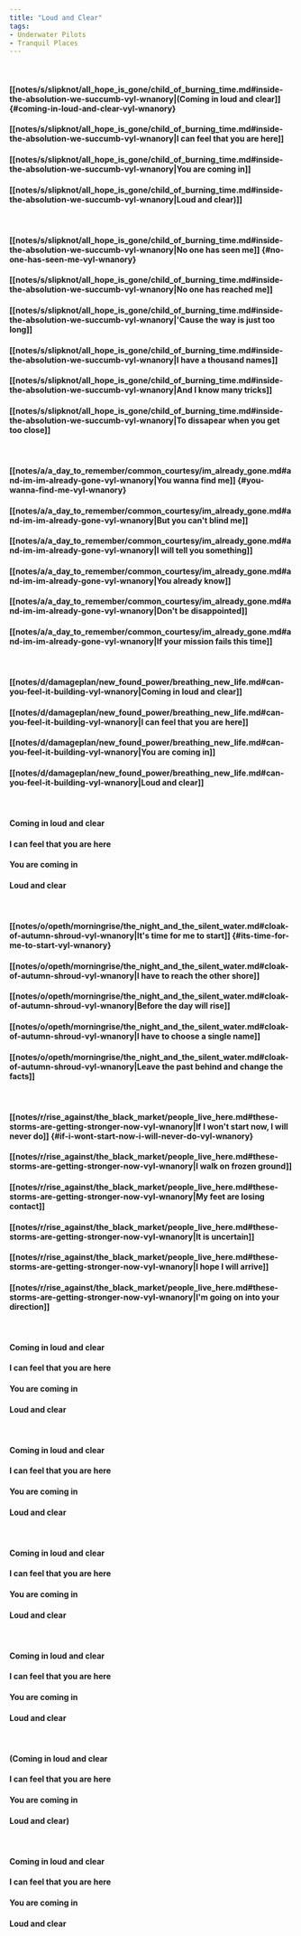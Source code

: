 ```yaml
---
title: "Loud and Clear"
tags:
- Underwater Pilots
- Tranquil Places
---
```

&nbsp;
#### [[notes/s/slipknot/all_hope_is_gone/child_of_burning_time.md#inside-the-absolution-we-succumb-vyl-wnanory|(Coming in loud and clear]] {#coming-in-loud-and-clear-vyl-wnanory}
#### [[notes/s/slipknot/all_hope_is_gone/child_of_burning_time.md#inside-the-absolution-we-succumb-vyl-wnanory|I can feel that you are here]]
#### [[notes/s/slipknot/all_hope_is_gone/child_of_burning_time.md#inside-the-absolution-we-succumb-vyl-wnanory|You are coming in]]
#### [[notes/s/slipknot/all_hope_is_gone/child_of_burning_time.md#inside-the-absolution-we-succumb-vyl-wnanory|Loud and clear)]]
&nbsp;
#### [[notes/s/slipknot/all_hope_is_gone/child_of_burning_time.md#inside-the-absolution-we-succumb-vyl-wnanory|No one has seen me]] {#no-one-has-seen-me-vyl-wnanory}
#### [[notes/s/slipknot/all_hope_is_gone/child_of_burning_time.md#inside-the-absolution-we-succumb-vyl-wnanory|No one has reached me]]
#### [[notes/s/slipknot/all_hope_is_gone/child_of_burning_time.md#inside-the-absolution-we-succumb-vyl-wnanory|'Cause the way is just too long]]
#### [[notes/s/slipknot/all_hope_is_gone/child_of_burning_time.md#inside-the-absolution-we-succumb-vyl-wnanory|I have a thousand names]]
#### [[notes/s/slipknot/all_hope_is_gone/child_of_burning_time.md#inside-the-absolution-we-succumb-vyl-wnanory|And I know many tricks]]
#### [[notes/s/slipknot/all_hope_is_gone/child_of_burning_time.md#inside-the-absolution-we-succumb-vyl-wnanory|To dissapear when you get too close]]
&nbsp;
#### [[notes/a/a_day_to_remember/common_courtesy/im_already_gone.md#and-im-im-already-gone-vyl-wnanory|You wanna find me]] {#you-wanna-find-me-vyl-wnanory}
#### [[notes/a/a_day_to_remember/common_courtesy/im_already_gone.md#and-im-im-already-gone-vyl-wnanory|But you can't blind me]]
#### [[notes/a/a_day_to_remember/common_courtesy/im_already_gone.md#and-im-im-already-gone-vyl-wnanory|I will tell you something]]
#### [[notes/a/a_day_to_remember/common_courtesy/im_already_gone.md#and-im-im-already-gone-vyl-wnanory|You already know]]
#### [[notes/a/a_day_to_remember/common_courtesy/im_already_gone.md#and-im-im-already-gone-vyl-wnanory|Don't be disappointed]]
#### [[notes/a/a_day_to_remember/common_courtesy/im_already_gone.md#and-im-im-already-gone-vyl-wnanory|If your mission fails this time]]
&nbsp;
#### [[notes/d/damageplan/new_found_power/breathing_new_life.md#can-you-feel-it-building-vyl-wnanory|Coming in loud and clear]]
#### [[notes/d/damageplan/new_found_power/breathing_new_life.md#can-you-feel-it-building-vyl-wnanory|I can feel that you are here]]
#### [[notes/d/damageplan/new_found_power/breathing_new_life.md#can-you-feel-it-building-vyl-wnanory|You are coming in]]
#### [[notes/d/damageplan/new_found_power/breathing_new_life.md#can-you-feel-it-building-vyl-wnanory|Loud and clear]]
&nbsp;
#### Coming in loud and clear
#### I can feel that you are here
#### You are coming in
#### Loud and clear
&nbsp;
#### [[notes/o/opeth/morningrise/the_night_and_the_silent_water.md#cloak-of-autumn-shroud-vyl-wnanory|It's time for me to start]] {#its-time-for-me-to-start-vyl-wnanory}
#### [[notes/o/opeth/morningrise/the_night_and_the_silent_water.md#cloak-of-autumn-shroud-vyl-wnanory|I have to reach the other shore]]
#### [[notes/o/opeth/morningrise/the_night_and_the_silent_water.md#cloak-of-autumn-shroud-vyl-wnanory|Before the day will rise]]
#### [[notes/o/opeth/morningrise/the_night_and_the_silent_water.md#cloak-of-autumn-shroud-vyl-wnanory|I have to choose a single name]]
#### [[notes/o/opeth/morningrise/the_night_and_the_silent_water.md#cloak-of-autumn-shroud-vyl-wnanory|Leave the past behind and change the facts]]
&nbsp;
#### [[notes/r/rise_against/the_black_market/people_live_here.md#these-storms-are-getting-stronger-now-vyl-wnanory|If I won't start now, I will never do]] {#if-i-wont-start-now-i-will-never-do-vyl-wnanory}
#### [[notes/r/rise_against/the_black_market/people_live_here.md#these-storms-are-getting-stronger-now-vyl-wnanory|I walk on frozen ground]]
#### [[notes/r/rise_against/the_black_market/people_live_here.md#these-storms-are-getting-stronger-now-vyl-wnanory|My feet are losing contact]]
#### [[notes/r/rise_against/the_black_market/people_live_here.md#these-storms-are-getting-stronger-now-vyl-wnanory|It is uncertain]]
#### [[notes/r/rise_against/the_black_market/people_live_here.md#these-storms-are-getting-stronger-now-vyl-wnanory|I hope I will arrive]]
#### [[notes/r/rise_against/the_black_market/people_live_here.md#these-storms-are-getting-stronger-now-vyl-wnanory|I'm going on into your direction]]
&nbsp;
#### Coming in loud and clear
#### I can feel that you are here
#### You are coming in
#### Loud and clear
&nbsp;
#### Coming in loud and clear
#### I can feel that you are here
#### You are coming in
#### Loud and clear
&nbsp;
#### Coming in loud and clear
#### I can feel that you are here
#### You are coming in
#### Loud and clear
&nbsp;
#### Coming in loud and clear
#### I can feel that you are here
#### You are coming in
#### Loud and clear
&nbsp;
#### (Coming in loud and clear
#### I can feel that you are here
#### You are coming in
#### Loud and clear)
&nbsp;
#### Coming in loud and clear
#### I can feel that you are here
#### You are coming in
#### Loud and clear
